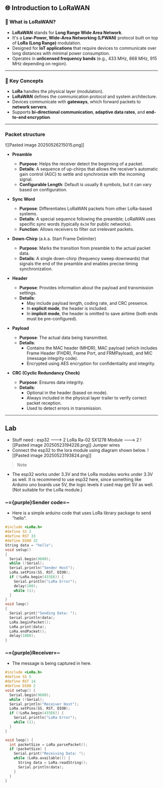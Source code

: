 ## 🌐 Introduction to LoRaWAN

### 📘 What is LoRaWAN?

- **LoRaWAN** stands for **Long Range Wide Area Network**.
- It's a **Low-Power, Wide-Area Networking (LPWAN)** protocol built on top of **LoRa (Long Range)** modulation.
- Designed for **IoT applications** that require devices to communicate over long distances with minimal power consumption.
- Operates in **unlicensed frequency bands** (e.g., 433 MHz, 868 MHz, 915 MHz depending on region).

---

### 🧠 Key Concepts

- **LoRa** handles the physical layer (modulation).
- **LoRaWAN** defines the communication protocol and system architecture.
- Devices communicate with **gateways**, which forward packets to **network servers**.
- Supports **bi-directional communication**, **adaptive data rates**, and **end-to-end encryption**.

---
### Packet structure
![[Pasted image 20250526215015.png]]
- **Preamble**
    - **Purpose**: Helps the receiver detect the beginning of a packet.
    - **Details**: A sequence of up-chirps that allows the receiver’s automatic gain control (AGC) to settle and synchronize with the incoming signal.
    - **Configurable Length**: Default is usually 8 symbols, but it can vary based on configuration.
    
- **Sync Word**
    - **Purpose**: Differentiates LoRaWAN packets from other LoRa-based systems.
    - **Details**: A special sequence following the preamble; LoRaWAN uses specific sync words (typically `0x34` for public networks).
    - **Function**: Allows receivers to filter out irrelevant packets.
    
- **Down-Chirp** (a.k.a. Start Frame Delimiter)
    - **Purpose**: Marks the transition from preamble to the actual packet data.
    - **Details**: A single down-chirp (frequency sweep downwards) that signals the end of the preamble and enables precise timing synchronization.
- **Header**
    - **Purpose**: Provides information about the payload and transmission settings.
    - **Details**:
        - May include payload length, coding rate, and CRC presence.
        - In **explicit mode**, the header is included.
        - In **implicit mode**, the header is omitted to save airtime (both ends must be pre-configured).
    
- **Payload**
    - **Purpose**: The actual data being transmitted.
    - **Details**:
        - Contains the MAC header (MHDR), MAC payload (which includes Frame Header (FHDR), Frame Port, and FRMPayload), and MIC (message integrity code).
        - Encrypted using AES encryption for confidentiality and integrity.
    
- **CRC (Cyclic Redundancy Check)**
    - **Purpose**: Ensures data integrity.
    - **Details**:
        - Optional in the header (based on mode).
        - Always included in the physical layer trailer to verify correct packet reception.
        - Used to detect errors in transmission.
    
---
## Lab
- Stuff need : 
	esp32 ---> 2 
	LoRa Ra-02 SX1278 Module ---> 2 
	![[Pasted image 20250523194226.png]]
	Jumper wires
- Connect the esp32 to the lora module using diagram shown below.
![[Pasted image 20250523193824.png]]
>Note
- The esp32 works under 3.3V and the LoRa modules works under 3.3V as well. It is recommend to use esp32 here, since something like Arduino uno boards use 5V, the logic levels it used may get 5V as well. (Not suitable for the LoRa module.)


### ~={purple}Sender code=~
- Here is a simple arduino code that uses LoRa library package to send "hello".
```ino 
#include <LoRa.h>
#define SS 2
#define RST 33
#define DIO0 32
String data = "hello";
void setup()
{
  Serial.begin(9600);
  while (!Serial);
  Serial.println("Sender Host");
  LoRa.setPins(SS, RST, DIO0);
  if (!LoRa.begin(433E6)) {
    Serial.println("LoRa Error");
    delay(100);
    while (1);
  }
}
void loop()
{
  Serial.print("Sending Data: ");
  Serial.println(data);
  LoRa.beginPacket();
  LoRa.print(data);
  LoRa.endPacket();
  delay(1000);
}
```
### ~={purple}Receiver=~
- The message is being captured in here.
```ino
#include <LoRa.h>
#define SS 5
#define RST 14
#define DIO0 2
void setup() {
  Serial.begin(9600);
  while (!Serial);
  Serial.println("Receiver Host");
  LoRa.setPins(SS, RST, DIO0);
  if (!LoRa.begin(433E6)) {
    Serial.println("LoRa Error");
    while (1);
  }
}

void loop() {
  int packetSize = LoRa.parsePacket();
  if (packetSize) {
    Serial.print("Receiving Data: ");
    while (LoRa.available()) {
      String data = LoRa.readString();
      Serial.println(data);
    }
  }
}
```
